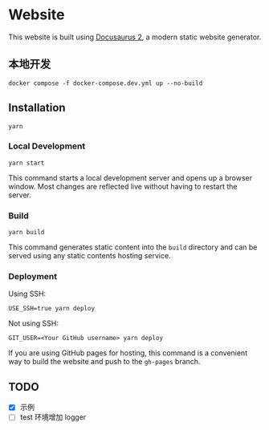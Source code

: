 # Website

This website is built using [Docusaurus 2](https://docusaurus.io/), a modern static website generator.

## 本地开发

`docker compose -f docker-compose.dev.yml up --no-build`

## Installation

`yarn`

### Local Development

```
yarn start
```

This command starts a local development server and opens up a browser window. Most changes are reflected live without having to restart the server.

### Build

```
yarn build
```

This command generates static content into the `build` directory and can be served using any static contents hosting service.

### Deployment

Using SSH:

```
USE_SSH=true yarn deploy
```

Not using SSH:

```
GIT_USER=<Your GitHub username> yarn deploy
```

If you are using GitHub pages for hosting, this command is a convenient way to build the website and push to the `gh-pages` branch.

## TODO

- [x] 示例
- [ ] test 环境增加 logger
